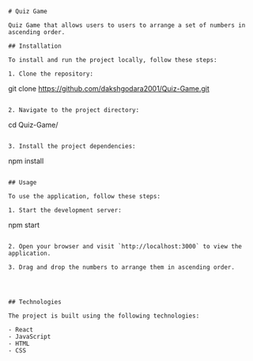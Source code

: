 ```
# Quiz Game

Quiz Game that allows users to users to arrange a set of numbers in ascending order.

## Installation

To install and run the project locally, follow these steps:

1. Clone the repository:
   ```
   git clone https://github.com/dakshgodara2001/Quiz-Game.git
   ```

2. Navigate to the project directory:
   ```
   cd Quiz-Game/
   ```

3. Install the project dependencies:
   ```
   npm install
   ```

## Usage

To use the application, follow these steps:

1. Start the development server:
   ```
   npm start
   ```

2. Open your browser and visit `http://localhost:3000` to view the application.

3. Drag and drop the numbers to arrange them in ascending order.




## Technologies

The project is built using the following technologies:

- React
- JavaScript
- HTML
- CSS

